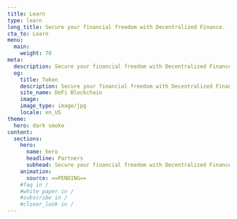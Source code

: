 ```yaml
---
title: Learn
type: learn
long_title: Secure your financial freedom with Decentralized Finance.
cta_to: Learn
menu:
  main:
    weight: 70
meta:
  description: Secure your financial freedom with Decentralized Finance.
  og:
    title: Token
    description: Secure your financial freedom with Decentralized Finance.
    site_name: DeFi Blockchain
    image: 
    image_type: image/jpg
    locale: en_US
theme:
  hero: dark smoke
content:
  sections:
    hero:
      name: hero
      headline: Partners
      subhead: Secure your financial freedom with Decentralized Finance.
    animation:
      source: ==PENDING==
    #faq in /
    #white paper in /
    #subscribe in /
    #closer_look in /
---
```

